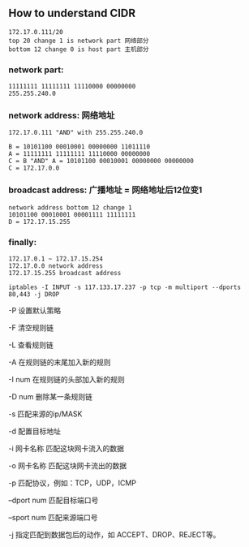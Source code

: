 ## How to understand CIDR
```
172.17.0.111/20
top 20 change 1 is network part 网络部分
bottom 12 change 0 is host part 主机部分
```

### network part: 

```
11111111 11111111 11110000 00000000
255.255.240.0
```
### network address: 网络地址
```
172.17.0.111 "AND" with 255.255.240.0

B = 10101100 00010001 00000000 11011110
A = 11111111 11111111 11110000 00000000
C = B "AND" A = 10101100 00010001 00000000 00000000
C = 172.17.0.0
```

### broadcast address: 广播地址 = 网络地址后12位变1
```
network address bottom 12 change 1 
10101100 00010001 00001111 11111111
D = 172.17.15.255
```
### finally: 
```
172.17.0.1 ~ 172.17.15.254
172.17.0.0 network address
172.17.15.255 broadcast address

```

```shell
iptables -I INPUT -s 117.133.17.237 -p tcp -m multiport --dports 80,443 -j DROP
```

-P	设置默认策略

-F	清空规则链

-L	查看规则链

-A	在规则链的末尾加入新的规则

-I num	在规则链的头部加入新的规则

-D num	删除某一条规则链

-s	匹配来源的ip/MASK

-d	配置目标地址

-i 网卡名称	匹配这块网卡流入的数据

-o 网卡名称	匹配这块网卡流出的数据

-p	匹配协议，例如：TCP，UDP，ICMP

–dport num	匹配目标端口号

–sport num	匹配来源端口号

-j	指定匹配到数据包后的动作，如 ACCEPT、DROP、REJECT等。


